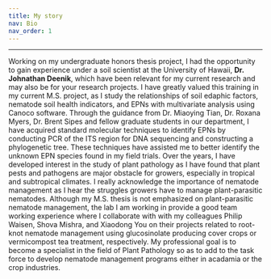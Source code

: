 ```yaml
---
title: My story
nav: Bio
nav_order: 1
---
```

---

Working on my undergraduate honors thesis project, I had the opportunity to gain experience under a soil scientist at the University of Hawaii, **Dr. Johnathan Deenik**, which have been relevant for my current research and may also be for your research projects. I have greatly valued this training in my current M.S. project, as I study the relationships of soil edaphic factors, nematode soil health indicators, and EPNs with multivariate analysis using Canoco software. Through the guidance from Dr. Miaoying Tian, Dr. Roxana Myers, Dr. Brent Sipes and fellow graduate students in our department, I have acquired standard molecular techniques to identify EPNs by conducting PCR of the ITS region for DNA sequencing and constructing a phylogenetic tree. These techniques have assisted me to better identify the unknown EPN species found in my field trials.
Over the years, I have developed interest in the study of plant pathology as I have found that plant pests and pathogens are major obstacle for growers, especially in tropical and subtropical climates. I really acknowledge the importance of nematode management as I hear the struggles growers have to manage plant-parasitic nematodes. Although my M.S. thesis is not emphasized on plant-parasitic nematode management, the lab I am working in provide a good team working experience where I collaborate with  with my colleagues Philip Waisen, Shova Mishra, and  Xiaodong You on their projects related to root-knot nematode management using glucosinolate producing cover crops or vermicompost tea treatment, respectively. 
My professional goal is to become a specialist in the field of Plant Pathology so as to add to the task force to develop nematode management programs either in acadamia or the crop industries.
